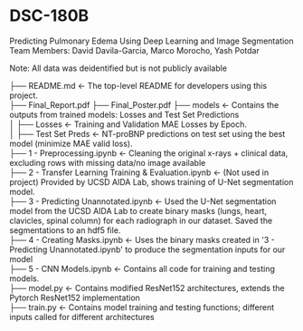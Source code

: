 # DSC-180B <br>
Predicting Pulmonary Edema Using Deep Learning and Image Segmentation <br>
Team Members: David Davila-Garcia, Marco Morocho, Yash Potdar

Note: All data was deidentified but is not publicly available

├── README.md          <- The top-level README for developers using this project.<br>
├── Final_Report.pdf
├── Final_Poster.pdf
├── models             <- Contains the outputs from trained models: Losses and Test Set Predictions<br>
│   ├── Losses         <- Training and Validation MAE Losses by Epoch.<br>
│   ├── Test Set Preds <- NT-proBNP predictions on test set using the best model (minimize MAE valid loss).<br>
├── 1 - Preprocessing.ipynb                               <- Cleaning the original x-rays + clinical data, excluding rows with missing data/no image available<br>
├── 2 - Transfer Learning Training & Evaluation.ipynb     <- (Not used in project) Provided by UCSD AIDA Lab, shows training of U-Net segmentation model.<br>
├── 3 - Predicting Unannotated.ipynb                      <- Used the U-Net segmentation model from the UCSD AIDA Lab to create binary masks (lungs, heart, clavicles, spinal column) for each radiograph in our dataset. Saved the segmentations to an hdf5 file. <br>
├── 4 - Creating Masks.ipynb                              <- Uses the binary masks created in '3 - Predicting Unannotated.ipynb' to produce the segmentation inputs for our model <br>
├── 5 - CNN Models.ipynb                                  <- Contains all code for training and testing models. <br>
├── model.py           <- Contains modified ResNet152 architectures, extends the Pytorch ResNet152 implementation <br>
├── train.py           <- Contains model training and testing functions; different inputs called for different architectures<br>


